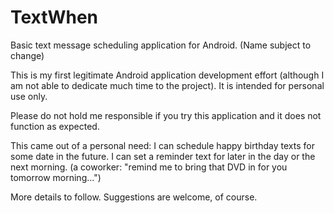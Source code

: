 TextWhen
======
Basic text message scheduling application for Android.  (Name subject to change)


This is my first legitimate Android application development effort (although I am not able to dedicate much time to the project).  It is intended for personal use only.

Please do not hold me responsible if you try this application and it does not function as expected.

This came out of a personal need:
I can schedule happy birthday texts for some date in the future.
I can set a reminder text for later in the day or the next morning. (a coworker: "remind me to bring that DVD in for you tomorrow morning...")


More details to follow.  Suggestions are welcome, of course.
